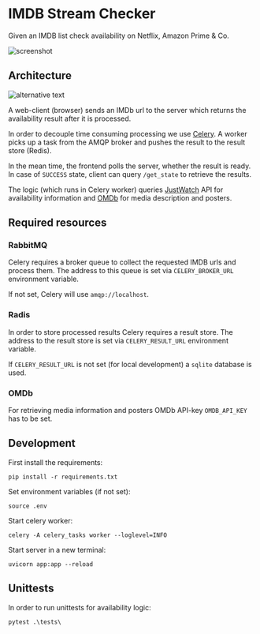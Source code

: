 # IMDB Stream Checker

Given an IMDB list check availability on Netflix, Amazon Prime & Co.

![screenshot](screenshot-small.png)

## Architecture

![alternative text](http://www.plantuml.com/plantuml/proxy?cache=no&src=https://raw.github.com/plantuml/plantuml-server/master/src/main/webapp/resource/test2diagrams.txt)

A web-client (browser) sends an IMDb url to the server which returns the availability result after it is processed.

In order to decouple time consuming processing we use [Celery](https://docs.celeryproject.org/en/stable/). 
A worker picks up a task from the AMQP broker and pushes the result to the result store (Redis).

In the mean time, the frontend polls the server, whether the result is ready. 
In case of `SUCCESS` state, client can query `/get_state` to retrieve the results.

The logic (which runs in Celery worker) queries [JustWatch](https://www.justwatch.com/) API for availability information and [OMDb](http://www.omdbapi.com/) for media description and posters.

## Required resources

### RabbitMQ

Celery requires a broker queue to collect the requested IMDB urls and process them. 
The address to this queue is set via `CELERY_BROKER_URL` environment variable.

If not set, Celery will use `amqp://localhost`.

### Radis

In order to store processed results Celery requires a result store. The address to the result store is set via `CELERY_RESULT_URL` environment variable.

If `CELERY_RESULT_URL` is not set (for local development) a `sqlite` database is used.

### OMDb

For retrieving media information and posters OMDb API-key `OMDB_API_KEY` has to be set.

## Development

First install the requirements:

```
pip install -r requirements.txt
```

Set environment variables (if not set):

```
source .env
```

Start celery worker:

```
celery -A celery_tasks worker --loglevel=INFO
```

Start server in a new terminal:

```
uvicorn app:app --reload
```

## Unittests

In order to run unittests for availability logic:

```
pytest .\tests\
```